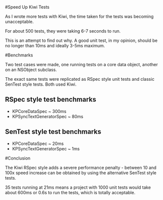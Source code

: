 #Speed Up Kiwi Tests

As I wrote more tests with Kiwi, the time taken for the tests was becoming unacceptable.

For about 500 tests, they were taking 6-7 seconds to run.

This is an attempt to find out why. A good unit test, in my opinion, should be no longer than 10ms and ideally 3-5ms maximum.


#Benchmarks

Two test cases were made, one running tests on a core data object, another on an NSObject subclass.

The exact same tests were replicated as RSpec style unit tests and classic SenTest style tests. Both used Kiwi.

## RSpec style test benchmarks

* KPCoreDataSpec ~ 300ms
* KPSyncTextGeneratorSpec ~ 80ms

## SenTest style test benchmarks

* KPCoreDataSpec ~ 20ms
* KPSyncTextGeneratorSpec ~ 1ms

#Conclusion

The Kiwi RSpec style adds a severe performance penalty - between 10 and 100x speed increase can be obtained by using the alternative SenTest style tests.

35 tests running at 21ms means a project with 1000 unit tests would take about 600ms or 0.6s to run the tests, which is totally acceptable.